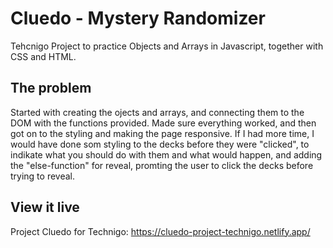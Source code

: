 # Cluedo - Mystery Randomizer

Tehcnigo Project to practice Objects and Arrays in Javascript, together with CSS and HTML.

## The problem

Started with creating the ojects and arrays, and connecting them to the DOM with the functions provided. Made sure everything worked, and then got on to the styling and making the page responsive. If I had more time, I would have done som styling to the decks before they were "clicked", to indikate what you should do with them and what would happen, and adding the "else-function" for reveal, promting the user to click the decks before trying to reveal.

## View it live

Project Cluedo for Technigo:
https://cluedo-project-technigo.netlify.app/


